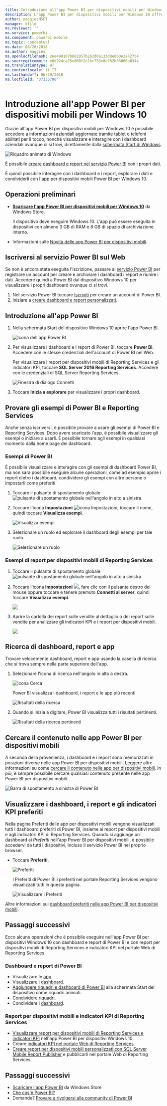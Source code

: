 ```yaml
---
title: Introduzione all'app Power BI per dispositivi mobili per Windows 10
description: L'app Power BI per dispositivi mobili per Windows 10 offre un accesso mobile aggiornato e abilitato per il tocco a informazioni aziendali tramite tablet o telefono.
author: maggiesMSFT
manager: kfile
ms.reviewer: ''
ms.service: powerbi
ms.component: powerbi-mobile
ms.topic: conceptual
ms.date: 06/28/2018
ms.author: maggies
ms.openlocfilehash: 2ee490107b802957b262d0a133d8e8b0e2a42754
ms.sourcegitcommit: e8d924ca25e060f2e1bc753e8e762b88066a0344
ms.translationtype: HT
ms.contentlocale: it-IT
ms.lasthandoff: 06/29/2018
ms.locfileid: "37135790"
---
```

# <a name="get-started-with-the-power-bi-mobile-app-for-windows-10"></a>Introduzione all'app Power BI per dispositivi mobili per Windows 10
Grazie all'app Power BI per dispositivi mobili per Windows 10 è possibile accedere a informazioni aziendali aggiornate tramite tablet o telefoni abilitati per il tocco, nonché visualizzare e interagire con i dashboard aziendali ovunque ci si trovi, direttamente dalla [schermata Start di Windows](mobile-pin-dashboard-start-screen-windows-10-phone-app.md).

![Riquadro animato di Windows](media/mobile-windows-10-phone-app-get-started/pbi_win10_livetile.gif)

È possibile [creare dashboard e report nel servizio Power BI](service-get-started.md) con i propri dati. 

È quindi possibile interagire con i dashboard e i report, esplorare i dati e condividerli con l'app per dispositivi mobili Power BI per Windows 10.

## <a name="first-things-first"></a>Operazioni preliminari
* [**Scaricare l'app Power BI per dispositivi mobili per Windows 10**](http://go.microsoft.com/fwlink/?LinkID=526478) da Windows Store.
  
  Il dispositivo deve eseguire Windows 10. L'app può essere eseguita in dispositivi con almeno 3 GB di RAM e 8 GB di spazio di archiviazione interno.
   
* Informazioni sulle [Novità delle app Power BI per dispositivi mobili](mobile-whats-new-in-the-mobile-apps.md).

## <a name="sign-up-for-the-power-bi-service-on-the-web"></a>Iscriversi al servizio Power BI sul Web
Se non è ancora stata eseguita l'iscrizione, passare al [servizio Power BI](http://powerbi.com/) per registrare un account per creare e archiviare i dashboard i report e riunire i dati. Accedere quindi a Power BI dal dispositivo Windows 10 per visualizzare i propri dashboard ovunque ci si trovi.

1. Nel servizio Power BI toccare [Iscriviti](http://go.microsoft.com/fwlink/?LinkID=513879) per creare un account di Power BI.
2. Iniziare a [creare dashboard e report personalizzati](service-get-started.md).

## <a name="get-started-with-the-power-bi-app"></a>Introduzione all'app Power BI
1. Nella schermata Start del dispositivo Windows 10 aprire l'app Power BI.
   
   ![Icona dell'app Power BI](media/mobile-windows-10-phone-app-get-started/pbi_win10ph_appiconsm.png)
2. Per visualizzare i dashboard e i report di Power BI, toccare **Power BI**. Accedere con le stesse credenziali dell'account di Power BI nel Web. 
   
   Per visualizzare i report per dispositivi mobili di Reporting Services e gli indicatori KPI, toccare **SQL Server 2016 Reporting Services**. Accedere con le credenziali di SQL Server Reporting Services.
   
   ![Finestra di dialogo Connetti](media/mobile-windows-10-phone-app-get-started/power-bi-windows-10-connect.png)
3. Toccare **Inizia a esplorare**  per visualizzare i propri dashboard.

## <a name="try-the-power-bi-and-reporting-services-samples"></a>Provare gli esempi di Power BI e Reporting Services
Anche senza iscriversi, è possibile provare a usare gli esempi di Power BI e Reporting Services. Dopo avere scaricato l'app, è possibile visualizzare gli esempi o iniziare a usarli. È possibile tornare agli esempi in qualsiasi momento dalla home page dei dashboard.

### <a name="power-bi-samples"></a>Esempi di Power BI
È possibile visualizzare e interagire con gli esempi di dashboard Power BI, ma non sarà possibile eseguire alcune operazioni, come ad esempio aprire i report dietro i dashboard, condividere gli esempi con altre persone o impostarli come preferiti.

1. Toccare il pulsante di spostamento globale ![pulsante di spostamento globale](media/mobile-windows-10-phone-app-get-started/power-bi-windows-10-navigation-icon.png) nell'angolo in alto a sinistra.
2. Toccare l'icona **Impostazioni** ![icona Impostazioni](media/mobile-windows-10-phone-app-get-started/power-bi-win10-settings-icon.png), toccare il nome, quindi toccare **Visualizza esempi**.
   
   ![Visualizza esempi](media/mobile-windows-10-phone-app-get-started/power-bi-win10-view-samples.png)
3. Selezionare un ruolo ed esplorare il dashboard degli esempi per tale ruolo.  
   
   ![Selezionare un ruolo](media/mobile-windows-10-phone-app-get-started/power-bi-win10-samples.png)

### <a name="reporting-services-mobile-report-samples"></a>Esempi di report per dispositivi mobili di Reporting Services
1. Toccare il pulsante di spostamento globale ![pulsante di spostamento globale](media/mobile-windows-10-phone-app-get-started/power-bi-windows-10-navigation-icon.png) nell'angolo in alto a sinistra.
2. Toccare l'icona **Impostazioni** ![](media/mobile-windows-10-phone-app-get-started/power-bi-win10-settings-icon.png), fare clic con il pulsante destro del mouse oppure toccare e tenere premuto **Connetti al server**, quindi toccare **Visualizza esempi**.
   
   ![](media/mobile-windows-10-phone-app-get-started/power-bi-win10-connect-ssrs-samples.png)
3. Aprire la cartella dei report sulle vendite al dettaglio o dei report sulle vendite per analizzare gli indicatori KPI e i report per dispositivi mobili.
   
   ![](media/mobile-windows-10-phone-app-get-started/power-bi-win10-ssrs-sample-kpis.png)

## <a name="search-for-dashboards-reports-and-apps"></a>Ricerca di dashboard, report e app
Trovare velocemente dashboard, report e app usando la casella di ricerca che si trova sempre nella parte superiore dell'app.

1. Selezionare l'icona di ricerca nell'angolo in alto a destra.
   
   ![icona Cerca](media/mobile-windows-10-phone-app-get-started/pbi_win10ph_searchbarbrdr.png)
   
   Power BI visualizza i dashboard, i report e le app più recenti.
   
   ![Risultati della ricerca](media/mobile-windows-10-phone-app-get-started/pbi_win10_searchrecent.png)
2. Quando si inizia a digitare, Power BI visualizza tutti i risultati pertinenti.
   
   ![Risultati della ricerca pertinenti](media/mobile-windows-10-phone-app-get-started/pbi_win10_search_m.png)

## <a name="find-your-content-in-the-power-bi-mobile-apps"></a>Cercare il contenuto nelle app Power BI per dispositivi mobili
A seconda della provenienza, i dashboard e i report sono memorizzati in posizioni diverse nelle app Power BI per dispositivi mobili. Leggere altre informazioni su come [cercare il contenuto nelle app per dispositivi mobili](mobile-apps-find-content-mobile-devices.md). In più, è sempre possibile cercare qualsiasi contenuto presente nelle app Power BI per dispositivi mobili. 

![Barra di spostamento a sinistra di Power BI](media/mobile-windows-10-phone-app-get-started/power-bi-win10-left-nav.png)

## <a name="view-your-favorite-dashboards-kpis-and-reports"></a>Visualizzare i dashboard, i report e gli indicatori KPI preferiti
Nella pagina Preferiti delle app per dispositivi mobili vengono visualizzati tutti i dashboard preferiti di Power BI, insieme ai report per dispositivi mobili e agli indicatori KPI di Reporting Services. Quando si aggiunge un dashboard ai *Preferiti* nell'app Power BI per dispositivi mobili, è possibile accedervi da tutti i dispositivi, incluso il servizio Power BI nel proprio browser. 

* Toccare **Preferiti**.
  
   ![Preferiti](media/mobile-windows-10-phone-app-get-started/power-bi-win10-favorite-menu.png)
  
   I Preferiti di Power BI i preferiti nel portale Reporting Services vengono visualizzati tutti in questa pagina.
  
   ![Visualizzare i Preferiti](media/mobile-windows-10-phone-app-get-started/power-bi-win10-favorites.png)

Altre informazioni sui [dashboard preferiti nelle app Power BI per dispositivi mobili](mobile-apps-favorites.md).

## <a name="next-steps"></a>Passaggi successivi
Ecco alcune operazioni che è possibile eseguire nell'app Power BI per dispositivi Windows 10 con dashboard e report di Power BI e con report per dispositivi mobili di Reporting Services e indicatori KPI nel portale Web di Reporting Services

### <a name="power-bi-dashboards-and-reports"></a>Dashboard e report di Power BI
* Visualizzare le [app](service-install-use-apps.md).
* Visualizzare i [dashboard](mobile-apps-view-dashboard.md).
* [Aggiungere riquadri e dashboard di Power BI](mobile-pin-dashboard-start-screen-windows-10-phone-app.md) alla schermata Start del dispositivo come riquadri animati.
* [Condividere riquadri](mobile-share-tile-windows-10-phone-app.md).
* Condividere i [dashboard](mobile-share-dashboard-from-the-mobile-apps.md).

### <a name="reporting-services-mobile-reports-and-kpis"></a>Report per dispositivi mobili e indicatori KPI di Reporting Services
* [Visualizzare report per dispositivi mobili di Reporting Services e indicatori KPI](mobile-app-windows-10-ssrs-kpis-mobile-reports.md) nell'app Power BI per dispositivi Windows 10.
* Creare [indicatori KPI nel portale Web di Reporting Services](https://msdn.microsoft.com/library/mt683632.aspx).
* [Creare report per dispositivi mobili personalizzati con SQL Server Mobile Report Publisher](https://msdn.microsoft.com/library/mt652547.aspx) e pubblicarli nel portale Web di Reporting Services.

## <a name="next-steps"></a>Passaggi successivi
* [Scaricare l'app Power BI](http://go.microsoft.com/fwlink/?LinkID=526478) da Windows Store  
* [Che cos'è Power BI?](power-bi-overview.md)
* Domande? [Provare a rivolgersi alla community di Power BI](http://community.powerbi.com/)

